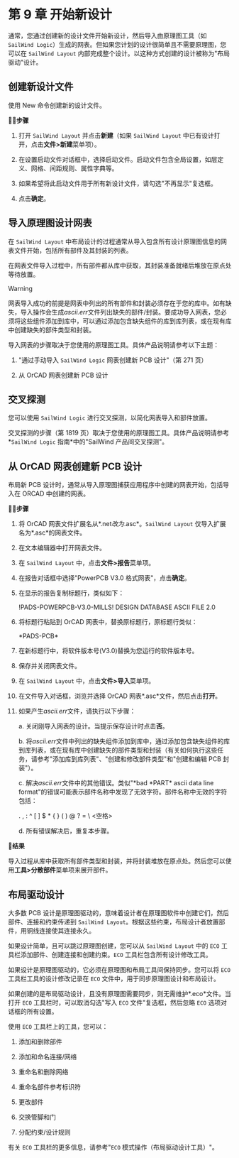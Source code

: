 # 第 9 章 开始新设计

通常，您通过创建新的设计文件开始新设计，然后导入由原理图工具（如 `SailWind Logic`）生成的网表。但如果您计划的设计很简单且不需要原理图，您可以在 `SailWind Layout` 内部完成整个设计。以这种方式创建的设计被称为"布局驱动"设计。

## 创建新设计文件

使用 New 命令创建新的设计文件。

🏃‍♂️‍**步骤**

1. 打开 `SailWind Layout` 并点击**新建**（如果 `SailWind Layout` 中已有设计打开，点击**文件>新建**菜单项）。

2. 在设置启动文件对话框中，选择启动文件。启动文件包含全局设置，如层定义、网格、间距规则、属性字典等。

3. 如果希望将此启动文件用于所有新设计文件，请勾选"不再显示"复选框。

4. 点击**确定**。

## 导入原理图设计网表

在 `SailWind Layout` 中布局设计的过程通常从导入包含所有设计原理图信息的网表文件开始，包括所有部件及其封装的列表。

在网表文件导入过程中，所有部件都从库中获取，其封装准备就绪后堆放在原点处等待放置。


> [!warning] 
> 网表导入成功的前提是网表中列出的所有部件和封装必须存在于您的库中。如有缺失，导入操作会生成*ascii.err*文件列出缺失的部件/封装。要成功导入网表，您必须将这些组件添加到库中，可以通过添加包含缺失组件的库到库列表，或在现有库中创建缺失的部件类型和封装。
> 
> 导入网表的步骤取决于您使用的原理图工具。具体产品说明请参考以下主题：

1. "通过手动导入 `SailWind Logic` 网表创建新 PCB 设计"（第 271 页）

2. 从 OrCAD 网表创建新 PCB 设计

## 交叉探测

您可以使用 `SailWind Logic` 进行交叉探测，以简化网表导入和部件放置。

交叉探测的步骤（第 1819 页）取决于您使用的原理图工具。具体产品说明请参考*`SailWind Logic` 指南*中的"SailWind 产品间交叉探测"。

## 从 OrCAD 网表创建新 PCB 设计

布局新 PCB 设计时，通常从导入原理图捕获应用程序中创建的网表开始，包括导入在 ORCAD 中创建的网表。

🏃‍♂️‍**步骤**

1. 将 OrCAD 网表文件扩展名从*.net*改为*.asc*。`SailWind Layout` 仅导入扩展名为*.asc*的网表文件。

2. 在文本编辑器中打开网表文件。

3. 在 `SailWind Layout` 中，点击**文件>报告**菜单项。

4. 在报告对话框中选择"PowerPCB V3.0 格式网表"，点击**确定**。

5. 在显示的报告复制标题行，类似如下：

   !PADS-POWERPCB-V3.0-MILLS! DESIGN DATABASE ASCII FILE 2.0

6. 将标题行粘贴到 OrCAD 网表中，替换原标题行，原标题行类似：

   \*PADS-PCB\*

7. 在新标题行中，将软件版本号(V3.0)替换为您运行的软件版本号。

8. 保存并关闭网表文件。

9. 在 `SailWind Layout` 中，点击**文件>导入**菜单项。

10. 在文件导入对话框，浏览并选择 OrCAD 网表*.asc*文件，然后点击**打开**。

11. 如果产生*ascii.err*文件，请执行以下步骤：

    a. 关闭刚导入网表的设计。当提示保存设计时点击**否**。

    b. 将*ascii.err*文件中列出的缺失组件添加到库中，通过添加包含缺失组件的库到库列表，或在现有库中创建缺失的部件类型和封装（有关如何执行这些任务，请参考"添加库到库列表"、"创建和修改部件类型"和"创建和编辑 PCB 封装"）。

    c. 解决*ascii.err*文件中的其他错误。类似"\*bad \*PART\* ascii data line format"的错误可能表示部件名称中发现了无效字符。部件名称中无效的字符包括：

    . , : ^ [ ] \$ \* { } ( ) @ ? = \ <空格>

    d. 所有错误解决后，重复本步骤。

👀‍**结果**

导入过程从库中获取所有部件类型和封装，并将封装堆放在原点处。然后您可以使用**工具>分散部件**菜单项来展开部件。

## 布局驱动设计

大多数 PCB 设计是原理图驱动的，意味着设计者在原理图软件中创建它们，然后部件、连接和约束传递到 `SailWind Layout`。根据这些约束，布局设计者放置部件，用铜线连接使其连接永久。

如果设计简单，且可以跳过原理图创建，您可以从 `SailWind Layout` 中的 `ECO` 工具栏添加部件、创建连接和创建约束。`ECO` 工具栏包含所有设计修改工具。

如果设计是原理图驱动的，它必须在原理图和布局工具间保持同步。您可以将 `ECO` 工具栏工具的设计修改记录在 `ECO` 文件中，用于同步原理图设计和布局设计。

如果创建的是布局驱动设计，且没有原理图需要同步，则无需维护*.eco*文件。当打开 `ECO` 工具栏时，可以取消勾选"写入 `ECO` 文件"复选框，然后忽略 `ECO` 选项对话框的所有设置。

使用 `ECO` 工具栏上的工具，您可以：

1. 添加和删除部件

2. 添加和命名连接/网络

3. 重命名和删除网络

4. 重命名部件参考标识符

5. 更改部件

6. 交换管脚和门

7. 分配约束/设计规则

有关 `ECO` 工具栏的更多信息，请参考"`ECO` 模式操作（布局驱动设计工具）"。
